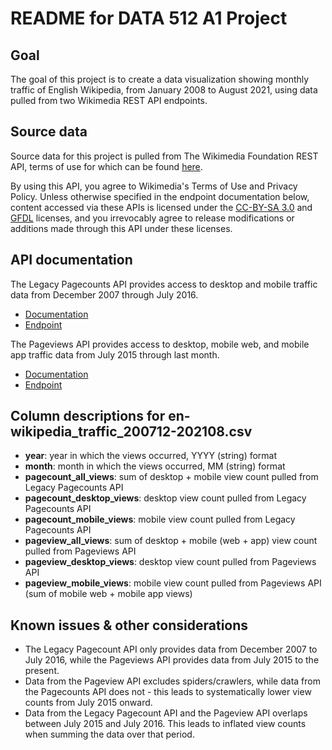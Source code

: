 # README for DATA 512 A1 Project

## Goal
The goal of this project is to create a data visualization showing monthly traffic of English Wikipedia, from January 2008 to August 2021, using data pulled from two Wikimedia REST API endpoints.

## Source data
Source data for this project is pulled from The Wikimedia Foundation REST API, terms of use for which can be found [here](https://www.mediawiki.org/wiki/REST_API#Terms_and_conditions).

By using this API, you agree to Wikimedia's Terms of Use and Privacy Policy. Unless otherwise specified in the endpoint documentation below, content accessed via these APIs is licensed under the [CC-BY-SA 3.0](https://creativecommons.org/licenses/by-sa/3.0/) and [GFDL](https://www.gnu.org/copyleft/fdl.html) licenses, and you irrevocably agree to release modifications or additions made through this API under these licenses.

## API documentation
The Legacy Pagecounts API provides access to desktop and mobile traffic data from December 2007 through July 2016.
* [Documentation](https://wikitech.wikimedia.org/wiki/Analytics/AQS/Legacy_Pagecounts)
* [Endpoint](https://wikimedia.org/api/rest_v1/#!/Pagecounts_data_(legacy)/get_metrics_legacy_pagecounts_aggregate_project_access_site_granularity_start_end)

The Pageviews API provides access to desktop, mobile web, and mobile app traffic data from July 2015 through last month.
* [Documentation](https://wikitech.wikimedia.org/wiki/Analytics/AQS/Pageviews)
* [Endpoint](https://wikimedia.org/api/rest_v1/#!/Pageviews_data/get_metrics_pageviews_aggregate_project_access_agent_granularity_start_end)

## Column descriptions for en-wikipedia_traffic_200712-202108.csv
* __year__: year in which the views occurred, YYYY (string) format
* __month__: month in which the views occurred, MM (string) format
* __pagecount_all_views__: sum of desktop + mobile view count pulled from Legacy Pagecounts API
* __pagecount_desktop_views__: desktop view count pulled from Legacy Pagecounts API
* __pagecount_mobile_views__: mobile view count pulled from Legacy Pagecounts API
* __pageview_all_views__: sum of desktop + mobile (web + app) view count pulled from Pageviews API
* __pageview_desktop_views__: desktop view count pulled from Pageviews API
* __pageview_mobile_views__: mobile view count pulled from Pageviews API (sum of mobile web + mobile app views)

## Known issues & other considerations
* The Legacy Pagecount API only provides data from December 2007 to July 2016, while the Pageviews API provides data from July 2015 to the present.
* Data from the Pageview API excludes spiders/crawlers, while data from the Pagecounts API does not - this leads to systematically lower view counts from July 2015 onward.
* Data from the Legacy Pagecount API and the Pageview API overlaps between July 2015 and July 2016. This leads to inflated view counts when summing the data over that period.
